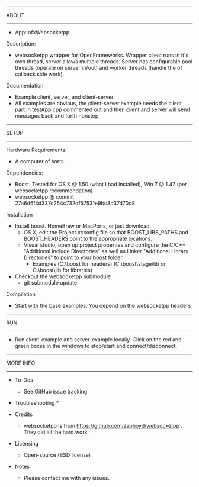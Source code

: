 ************************************************
 ABOUT 
************************************************
* App: ofxWebsocketpp

Description:
* websocketpp wrapper for OpenFrameworks.  Wrapper client runs in it's own thread, server allows multiple threads.  Server has configurable pool threads (operate on server in/out) and worker threads (handle the of callback side work).  


Documentation
* Example client, server, and client-server.
* All examples are obvious, the client-server example needs the client part in testApp.cpp commented out and then client and server will send messages back and forth nonstop.


************************************************
 SETUP 
************************************************
Hardware Requirements:
* A computer of sorts.

Dependencies:
* Boost.  Tested for OS X @ 1.50 (what I had installed), Win 7 @ 1.47 (per websocketpp recommendation)
* websocketpp @ commit 27a6d6f4d337c254c732df57531e9bc3d37d70d8

Installation
* Install boost.  HomeBrew or MacPorts, or just download.  
  * OS X, edit the Project.xcconfig file so that BOOST_LIBS_PATHS and BOOST_HEADERS point to the appropriate locations.
  * Visual studio, open up project properties and configure the C/C++ "Additional Include Directories" as well as Linker "Additional Library Directories" to point to your boost folder
    * Examples (C:\boost for headers) (C:\boost\stage\lib or C:\boost\lib for libraries)
* Checkout the websocketpp submodule
  - git submodule update

Compilation
* Start with the base examples.  You depend on the websocketpp headers

************************************************
 RUN 
************************************************

* Run client-example and server-example locally.  Click on the red and green boxes in the windows to stop/start and connect/disconnect.


************************************************
 MORE INFO 
************************************************
* To-Dos
  * See GitHub issue tracking

* Troubleshooting
  * 

* Credits
  * websocketpp is from https://github.com/zaphoyd/websocketpp .  They did all the hard work.

* Licensing
  * Open-source (BSD license)

* Notes
  * Please contact me with any issues.


